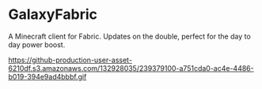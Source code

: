 # GalaxyFabric
A Minecraft client for Fabric. Updates on the double, perfect for the day to day power boost. 

https://github-production-user-asset-6210df.s3.amazonaws.com/132928035/239379100-a751cda0-ac4e-4486-b019-394e9ad4bbbf.gif 


